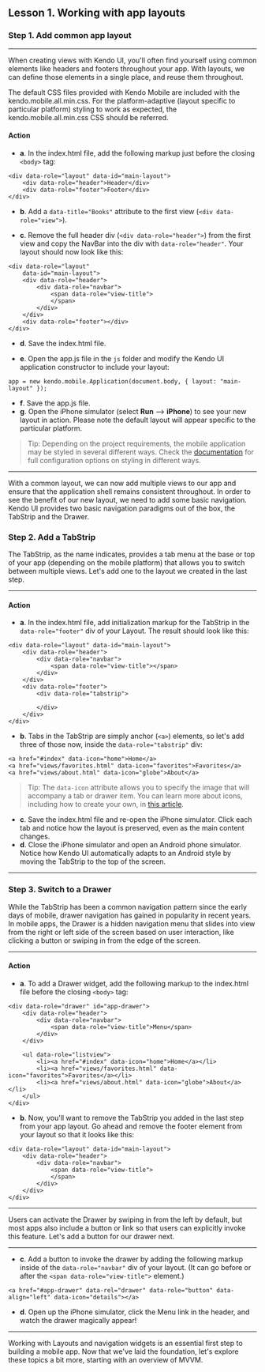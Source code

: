 ## Lesson 1. Working with app layouts

### Step 1. Add common app layout

<hr data-action="start" />

When creating views with Kendo UI, you'll often find yourself using common elements like headers and footers throughout your app. With layouts, we can define those elements in a single place, and reuse them throughout.

The default CSS files provided with Kendo Mobile are included with the kendo.mobile.all.min.css. For the platform-adaptive (layout specific to particular platform) styling to work as expected, the kendo.mobile.all.min.css CSS should be referred. 

#### Action

* **a**. In the index.html file, add the following markup just before the closing `<body>` tag:
```
<div data-role="layout" data-id="main-layout">
    <div data-role="header">Header</div>
    <div data-role="footer">Footer</div>
</div>
```

* **b**. Add a `data-title="Books"` attribute to the first view (`<div data-role="view">`).

* **c**. Remove the full header div (`<div data-role="header">`) from the first view and copy the NavBar into the div with `data-role="header"`. Your layout should now look like this:
```
<div data-role="layout" 
    data-id="main-layout">
    <div data-role="header">
        <div data-role="navbar">
            <span data-role="view-title">
            </span>
        </div>
    </div>
    <div data-role="footer"></div>
</div>
``` 

* **d**. Save the index.html file.

* **e**. Open the app.js file in the `js` folder and modify the Kendo UI application constructor to include your layout:
```
app = new kendo.mobile.Application(document.body, { layout: "main-layout" });
```

* **f**. Save the app.js file.
* **g**. Open the iPhone simulator (select **Run** --> **iPhone**) to see your new layout in action. Please note the default layout will appear specific to the particular platform. 

> Tip: Depending on the project requirements, the mobile application may be styled in several different ways. Check the [documentation](http://docs.telerik.com/kendo-ui/mobile/styling#kendo-ui-mobile-css-dependencies) for full configuration options on styling in different ways.

<hr data-action="end" />

With a common layout, we can now add multiple views to our app and ensure that the application shell remains consistent throughout. In order to see the benefit of our new layout, we need to add some basic navigation. Kendo UI provides two basic navigation paradigms out of the box, the TabStrip and the Drawer.

### Step 2. Add a TabStrip

The TabStrip, as the name indicates, provides a tab menu at the base or top of your app (depending on the mobile platform) that allows you to switch between multiple views. Let's add one to the layout we created in the last step. 

<hr data-action="start" />

#### Action

* **a**. In the index.html file, add initialization markup for the TabStrip in the `data-role="footer"` div of your Layout. The result should look like this:
```
<div data-role="layout" data-id="main-layout">
    <div data-role="header">
        <div data-role="navbar">
            <span data-role="view-title"></span>
        </div>
    </div>
    <div data-role="footer">
        <div data-role="tabstrip">

        </div>
    </div>
</div>
```

* **b**. Tabs in the TabStrip are simply anchor (`<a>`) elements, so let's add three of those now, inside the `data-role="tabstrip"` div:
```
<a href="#index" data-icon="home">Home</a>
<a href="views/favorites.html" data-icon="favorites">Favorites</a>
<a href="views/about.html" data-icon="globe">About</a>
```

> Tip: The `data-icon` attribute allows you to specify the image that will accompany a tab or drawer item. You can learn more about icons, including how to create your own, in [this article](http://docs.telerik.com/kendo-ui/mobile/icons).

* **c**. Save the index.html file and re-open the iPhone simulator. Click each tab and notice how the layout is preserved, even as the main content changes.
* **d**. Close the iPhone simulator and open an Android phone simulator. Notice how Kendo UI automatically adapts to an Android style by moving the TabStrip to the top of the screen.

<hr data-action="end" />

### Step 3. Switch to a Drawer

While the TabStrip has been a common navigation pattern since the early days of mobile, drawer navigation has gained in popularity in recent years. In mobile apps, the Drawer is a hidden navigation menu that slides into view from the right or left side of the screen based on user interaction, like clicking a button or swiping in from the edge of the screen.

<hr data-action="start" />

#### Action

* **a**. To add a Drawer widget, add the following markup to the index.html file before the closing `<body>` tag:
```
<div data-role="drawer" id="app-drawer">
    <div data-role="header">
        <div data-role="navbar">
            <span data-role="view-title">Menu</span>
        </div>
    </div>

    <ul data-role="listview">
        <li><a href="#index" data-icon="home">Home</a></li>
        <li><a href="views/favorites.html" data-icon="favorites">Favorites</a></li>
		<li><a href="views/about.html" data-icon="globe">About</a></li>
    </ul>
</div>
```

* **b**. Now, you'll want to remove the TabStrip you added in the last step from your app layout. Go ahead and remove the footer element from your layout so that it looks like this:
```
<div data-role="layout" data-id="main-layout">
    <div data-role="header">
        <div data-role="navbar">
            <span data-role="view-title">
            </span>
        </div>
    </div>
</div>
```

<hr data-action="end" />

Users can activate the Drawer by swiping in from the left by default, but most apps also include a button or link so that users can explicitly invoke this feature. Let's add a button for our drawer next.

<hr data-action="start" />

* **c**. Add a button to invoke the drawer by adding the following markup inside of the `data-role="navbar"` div of your layout. (It can go before or after the `<span data-role="view-title">` element.)
```
<a href="#app-drawer" data-rel="drawer" data-role="button" data-align="left" data-icon="details"></a>
```
* **d**. Open up the iPhone simulator, click the Menu link in the header, and watch the drawer magically appear!

<hr data-action="end" />

Working with Layouts and navigation widgets is an essential first step to building a mobile app. Now that we've laid the foundation, let's explore these topics a bit more, starting with an overview of MVVM.
